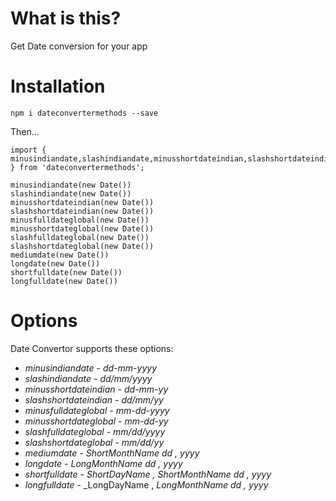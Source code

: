 # What is this?

Get Date conversion for your app

# Installation

`npm i dateconvertermethods --save`

Then...

```
import { minusindiandate,slashindiandate,minusshortdateindian,slashshortdateindian,minusfulldateglobal,minusshortdateglobal,slashfulldateglobal,slashshortdateglobal,mediumdate,longdate,shortfulldate,longfulldate } from 'dateconvertermethods';

minusindiandate(new Date())
slashindiandate(new Date())
minusshortdateindian(new Date())
slashshortdateindian(new Date())
minusfulldateglobal(new Date())
minusshortdateglobal(new Date())
slashfulldateglobal(new Date())
slashshortdateglobal(new Date())
mediumdate(new Date())
longdate(new Date())
shortfulldate(new Date())
longfulldate(new Date())
```

# Options

Date Convertor supports these options:

* *minusindiandate* - _dd-mm-yyyy_ 
* *slashindiandate* - _dd/mm/yyyy_ 
* *minusshortdateindian* - _dd-mm-yy_ 
* *slashshortdateindian* - _dd/mm/yy_ 
* *minusfulldateglobal* - _mm-dd-yyyy_ 
* *minusshortdateglobal* - _mm-dd-yy_ 
* *slashfulldateglobal* - _mm/dd/yyyy_
* *slashshortdateglobal* - _mm/dd/yy_ 
* *mediumdate* - _ShortMonthName dd , yyyy_ 
* *longdate* - _LongMonthName dd , yyyy_ 
* *shortfulldate* - _ShortDayName , ShortMonthName dd , yyyy_
* *longfulldate* - _LongDayName , _LongMonthName dd , yyyy_